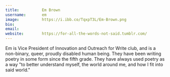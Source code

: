 ```yaml
---
title:          Em Brown
username:       em
image:          https://i.ibb.co/TqxpT3L/Em-Brown.png
bio:            
email:          
website:        https://for-all-the-words-not-said.tumblr.com/ 
---
```


Em is Vice President of Innovation and Outreach for Write club, and is a non-binary, queer, proudly disabled human being. They have been writing poetry in some form since the fifth grade. They have always used poetry as a way "to better understand myself, the world around me, and how I fit into said world."
